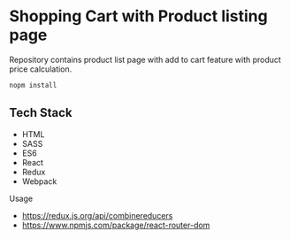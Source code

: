 # Shopping Cart with Product listing page
Repository contains product list page with add to cart feature with product price calculation.


```bash
nopm install
```

## Tech Stack
 - HTML 
 - SASS
 - ES6
 - React
 - Redux
 - Webpack

 Usage 
  - https://redux.js.org/api/combinereducers
  - https://www.npmjs.com/package/react-router-dom